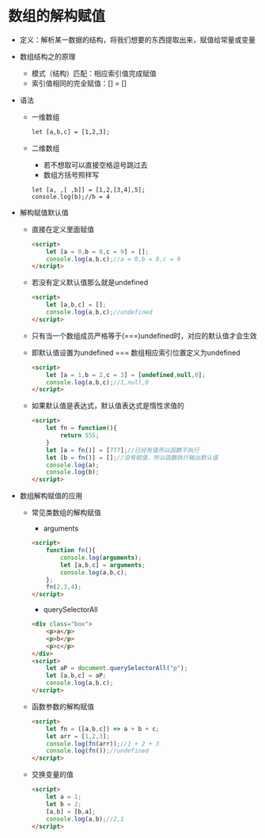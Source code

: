 # 数组的解构赋值

* 定义：解析某一数据的结构，将我们想要的东西提取出来，赋值给常量或变量

* 数组结构之的原理

  * 模式（结构）匹配：相应索引值完成赋值
  * 索引值相同的完全赋值：[] = []

* 语法

  * 一维数组

    ```html
    let [a,b,c] = [1,2,3];
    ```

  * 二维数组

    * 若不想取可以直接空格逗号跳过去
    * 数组方括号照样写

    ```
    let [a, ,[ ,b]] = [1,2,[3,4],5];
    console.log(b);//b = 4
    ```

* 解构赋值默认值

  * 直接在定义里面赋值

    ```html
    <script>
        let [a = 0,b = 8,c = 9] = [];
        console.log(a,b,c);//a = 0,b = 8,c = 9
    </script>
    ```

  * 若没有定义默认值那么就是undefined

    ```html
    <script>
        let [a,b,c] = [];
    	console.log(a,b,c);//undefined
    </script>
    ```

  * 只有当一个数组成员严格等于(===)undefined时，对应的默认值才会生效

  * 即默认值设置为undefined === 数组相应索引位置定义为undefined

    ```html
    <script>
        let [a = 1,b = 2,c = 3] = [undefined,null,0];
    	console.log(a,b,c);//1,null,0
    </script>
    ```

  * 如果默认值是表达式，默认值表达式是惰性求值的

    ```html
    <script>
        let fn = function(){
            return 555;
        }
        let [a = fn()] = [777];//已经有值所以函数不执行
        let [b = fn()] = [];//没有赋值，所以函数执行输出默认值
        console.log(a);
        console.log(b);
    </script>
    ```

* 数组解构赋值的应用

  * 常见类数组的解构赋值

    * arguments

    ```html
    <script>
        function fn(){
            console.log(arguments);
            let [a,b,c] = arguments;
            console.log(a,b,c);
        };
        fn(2,3,4);
    </script>
    ```

    * querySelectorAll

    ```html
    <div class="box">
        <p>a</p>
        <p>b</p>
        <p>c</p>
    </div>
    <script>
        let aP = document.querySelectorAll("p");
        let [a,b,c] = aP;
        console.log(a,b,c);
    </script>
    ```

  * 函数参数的解构赋值

    ```html
    <script>
        let fn = ([a,b,c]) => a + b + c;
        let arr = [1,2,3];
        console.log(fn(arr));//1 + 2 + 3
        console.log(fn());//undefined
    </script>
    ```

  * 交换变量的值

    ```html
    <script>
        let a = 1;
        let b = 2;
        [a,b] = [b,a];
        console.log(a,b);//2,1
    </script>
    ```

    

